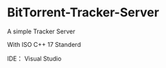 # BitTorrent-Tracker-Server
A simple Tracker Server


With ISO C++ 17 Standerd


IDE： Visual Studio
